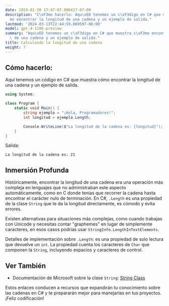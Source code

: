 ```yaml
---
date: 2024-01-20 17:47:07.086417-07:00
description: "C\xF3mo hacerlo: Aqu\xED tenemos un c\xF3digo en C# que muestra c\xF3\
  mo encontrar la longitud de una cadena y un ejemplo de salida."
lastmod: '2024-03-13T22:44:59.069597-06:00'
model: gpt-4-1106-preview
summary: "Aqu\xED tenemos un c\xF3digo en C# que muestra c\xF3mo encontrar la longitud\
  \ de una cadena y un ejemplo de salida."
title: Calculando la longitud de una cadena
weight: 7
---
```


## Cómo hacerlo:
Aquí tenemos un código en C# que muestra cómo encontrar la longitud de una cadena y un ejemplo de salida.

```C#
using System;

class Program {
    static void Main() {
        string ejemplo = "¡Hola, Programadores!";
        int longitud = ejemplo.Length;

        Console.WriteLine($"La longitud de la cadena es: {longitud}");
    }
}
```

Salida:

```
La longitud de la cadena es: 21
```

## Inmersión Profunda
Históricamente, encontrar la longitud de una cadena era una operación más compleja en lenguajes que no administraban este aspecto automáticamente, como en C donde tenías que recorrer la cadena hasta encontrar el carácter nulo de terminación. En C#, `.Length` es una propiedad de la clase `String` que te da la longitud directamente, es cómodo y evita errores.

Existen alternativas para situaciones más complejas, como cuando trabajas con Unicode y necesitas contar "graphemes" en lugar de simplemente caracteres, en esos casos podrías usar `StringInfo.LengthInTextElements`.

Detalles de implementación sobre `.Length`: es una propiedad de solo lectura que devuelve un `int`. La propiedad cuenta los caracteres de `Char` que componen la `String`, incluyendo espacios y caracteres de control.

## Ver También
- Documentación de Microsoft sobre la clase `String`: [String Class](https://docs.microsoft.com/en-us/dotnet/api/system.string?view=net-6.0)

Estos enlaces conducen a recursos que expandirán tu conocimiento sobre las cadenas en C# y te prepararán mejor para manejarlas en tus proyectos. ¡Feliz codificación!
